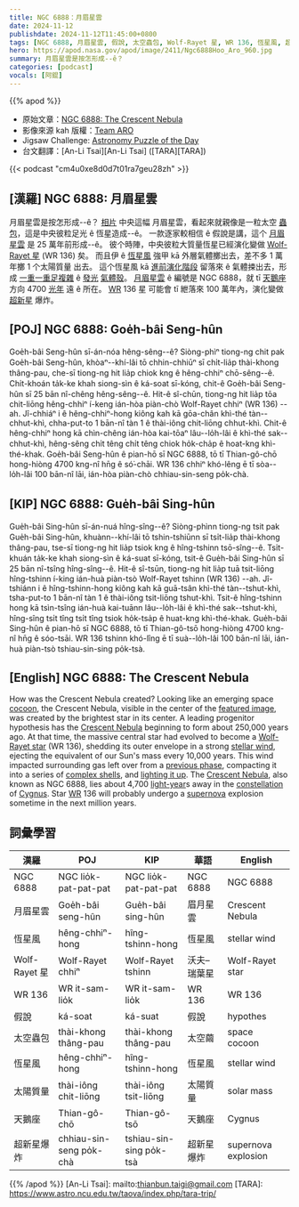 ```yaml
---
title: NGC 6888：月眉星雲
date: 2024-11-12
publishdate: 2024-11-12T11:45:00+0800
tags: [NGC 6888, 月眉星雲, 假說, 太空蟲包, Wolf-Rayet 星, WR 136, 恆星風, 超新星爆炸, 太陽質量, 天鵝座]
hero: https://apod.nasa.gov/apod/image/2411/Ngc6888Hoo_Aro_960.jpg
summary: 月眉星雲是按怎形成--ê？
categories: [podcast]
vocals: [阿錕]
---
```


{{% apod %}}

- 原始文章：[NGC 6888: The Crescent Nebula](https://apod.nasa.gov/apod/ap241112.html)
- 影像來源 kah 版權：[Team ARO](https://astroaro.fr/en/team-presentation/)
- Jigsaw Challenge: [Astronomy Puzzle of the Day](https://www.scigames.org/apps/webjigsaw2/index.php)
- 台文翻譯：[An-Li Tsai][An-Li Tsai] ([TARA][TARA])

{{< podcast "cm4u0xe8d0d7t01ra7geu28zh" >}}

## [漢羅] NGC 6888: 月眉星雲
月眉星雲是按怎形成--ê？
[相片][featured image] 中央這幅 月眉星雲，看起來就親像是一粒太空 [蟲包][cocoon]，這是中央彼粒足光 ê 恆星造成--ê。
一款逐家較相信 ê 假說是講，這个 [月眉星雲][Crescent Nebula 1] 是 25 萬年前形成--ê。
彼个時陣，中央彼粒大質量恆星已經演化變做 [Wolf-Rayet 星][Wolf-Rayet star] (WR 136) 矣。
而且伊 ê [恆星風][stellar wind] 強甲 kā 外層氣體擲出去，差不多 1 萬年擲 1 个太陽質量 出去。
這个恆星風 kā [進前演化階段][previous phase] 留落來 ê 氣體捒出去，形成 [一重一重足複雜][complex shells] ê [發光][lighting it up] [氣體殼][complex shells]。
[月眉星雲][Crescent Nebula 2] ê 編號是 NGC 6888，就 tī [天鵝][Cygnus][座][constellation] 方向 4700 [光年][light-year] 遠 ê 所在。
[WR][WR] 136 星 可能會 tī 紲落來 100 萬年內，演化變做 [超新星][supernova] 爆炸。

## [POJ] NGC 6888: Goe̍h-bâi Seng-hûn
Goe̍h-bâi Seng-hûn sī-án-nóa hêng-sêng--ê?
Siòng-phìⁿ tiong-ng chit pak Goe̍h-bâi Seng-hûn, khòaⁿ--khí-lâi tō chhin-chhiūⁿ sī chi̍t-lia̍p thài-khong thâng-pau, che-sī tiong-ng hit lia̍p chiok kng ê hêng-chhiⁿ chō-sêng--ê.
Chi̍t-khoán ta̍k-ke khah siong-sìn ê ká-soat sī-kóng, chit-ê Goe̍h-bâi Seng-hûn sī 25 bān nî-chêng hêng-sêng--ê.
Hit-ê sî-chūn, tiong-ng hit lia̍p tōa chit-liōng hêng-chhiⁿ í-keng ián-hòa piàn-chò Wolf-Rayet chhiⁿ (WR 136) --ah.
Jî-chhiáⁿ i ê hêng-chhiⁿ-hong kiông kah kā gōa-chân khì-thé tàn--chhut-khì, chha-put-to 1 bān-nî tàn 1 ê thài-iông chit-liōng chhut-khì.
Chit-ê hêng-chhiⁿ hong kā chìn-chêng ián-hòa kai-tōaⁿ lâu--lo̍h-lâi ê khì-thé sak--chhut-khì, hêng-sêng chi̍t têng chi̍t têng chiok ho̍k-cha̍p ê hoat-kng khì-thé-khak.
Goe̍h-bâi Seng-hûn ê pian-hō sī NGC 6888, tō tī Thian-gô-chō hong-hiòng 4700 kng-nî hn̄g ê só͘-chāi.
WR 136 chhiⁿ khó-lêng ē tī sòa--lo̍h-lâi 100 bān-nî lāi, ián-hòa piàn-chò chhiau-sin-seng po̍k-chà.

## [KIP] NGC 6888: Gue̍h-bâi Sing-hûn
Gue̍h-bâi Sing-hûn sī-án-nuá hîng-sîng--ê?
Siòng-phìnn tiong-ng tsit pak Gue̍h-bâi Sing-hûn, khuànn--khí-lâi tō tshin-tshiūnn sī tsi̍t-lia̍p thài-khong thâng-pau, tse-sī tiong-ng hit lia̍p tsiok kng ê hîng-tshinn tsō-sîng--ê.
Tsi̍t-khuán ta̍k-ke khah siong-sìn ê ká-suat sī-kóng, tsit-ê Gue̍h-bâi Sing-hûn sī 25 bān nî-tsîng hîng-sîng--ê.
Hit-ê sî-tsūn, tiong-ng hit lia̍p tuā tsit-liōng hîng-tshinn í-king ián-huà piàn-tsò Wolf-Rayet tshinn (WR 136) --ah.
Jî-tshiánn i ê hîng-tshinn-hong kiông kah kā guā-tsân khì-thé tàn--tshut-khì, tsha-put-to 1 bān-nî tàn 1 ê thài-iông tsit-liōng tshut-khì.
Tsit-ê hîng-tshinn hong kā tsìn-tsîng ián-huà kai-tuānn lâu--lo̍h-lâi ê khì-thé sak--tshut-khì, hîng-sîng tsi̍t tîng tsi̍t tîng tsiok ho̍k-tsa̍p ê huat-kng khì-thé-khak.
Gue̍h-bâi Sing-hûn ê pian-hō sī NGC 6888, tō tī Thian-gô-tsō hong-hiòng 4700 kng-nî hn̄g ê sóo-tsāi.
WR 136 tshinn khó-lîng ē tī suà--lo̍h-lâi 100 bān-nî lāi, ián-huà piàn-tsò tshiau-sin-sing po̍k-tsà.

## [English] NGC 6888: The Crescent Nebula
How was the Crescent Nebula created?
Looking like an emerging space [cocoon][cocoon], the Crescent Nebula, visible in the center of the [featured image][featured image], was created by the brightest star in its center.
A leading progenitor hypothesis has the [Crescent Nebula][Crescent Nebula 1] beginning to form about 250,000 years ago.
At that time, the massive central star had evolved to become a [Wolf-Rayet star][Wolf-Rayet star] (WR 136), shedding its outer envelope in a strong [stellar wind][stellar wind], ejecting the equivalent of our Sun's mass every 10,000 years.
This wind impacted surrounding gas left over from a [previous phase][previous phase], compacting it into a series of [complex shells][complex shells], and [lighting it up][lighting it up].
The [Crescent Nebula][Crescent Nebula 2], also known as NGC 6888, lies about 4,700 [light-year][light-year]s away in the [constellation][constellation] of [Cygnus][Cygnus].
Star [WR][WR] 136 will probably undergo a [supernova][supernova] explosion sometime in the next million years.

## 詞彙學習
|漢羅|POJ|KIP|華語|English|
|-|-|-|-|-|
| NGC 6888 | NGC lio̍k-pat-pat-pat | NGC lio̍k-pat-pat-pat | NGC 6888 | NGC 6888 |
| 月眉星雲 | Goe̍h-bâi seng-hûn | Gue̍h-bâi sing-hûn | 眉月星雲 | Crescent Nebula |
| 恆星風 | hêng-chhiⁿ-hong | hîng-tshinn-hong | 恆星風 | stellar wind |
| Wolf-Rayet 星 | Wolf-Rayet chhiⁿ | Wolf-Rayet tshinn | 沃夫–瑞葉星 | Wolf-Rayet star |
| WR 136 | WR it-sam-lio̍k | WR it-sam-lio̍k | WR 136 | WR 136 |
| 假說 | ká-soat | ká-suat | 假說 | hypothes |
| 太空蟲包 | thài-khong thâng-pau | thài-khong thâng-pau | 太空繭 | space cocoon |
| 恆星風 | hêng-chhiⁿ-hong | hîng-tshinn-hong | 恆星風 | stellar wind |
| 太陽質量 | thài-iông chit-liōng | thài-iông tsit-liōng | 太陽質量 | solar mass |
| 天鵝座 | Thian-gô-chō | Thian-gô-tsō | 天鵝座 | Cygnus |
| 超新星爆炸 | chhiau-sin-seng po̍k-chà | tshiau-sin-sing po̍k-tsà | 超新星爆炸 | supernova explosion |

{{% /apod %}}
[An-Li Tsai]: mailto:thianbun.taigi@gmail.com
[TARA]: https://www.astro.ncu.edu.tw/taova/index.php/tara-trip/

[copyright]: https://apod.nasa.gov/apod/fap/lib/about_apod.html#srapply
[License3]: https://creativecommons.org/licenses/by-nc-nd/3.0/
[License2]:https://creativecommons.org/licenses/by-nc-nd/2.0/

[cocoon]:https://apod.nasa.gov/apod/ap231224.html
[featured image]:https://astroaro.fr/en/en_ngc-6888/
[Crescent Nebula 1]:https://apod.nasa.gov/apod/ap230904.html
[Wolf-Rayet star]:https://apod.nasa.gov/apod/ap200308.html
[stellar wind]:https://en.wikipedia.org/wiki/Stellar_wind
[previous phase]:http://hyperphysics.phy-astr.gsu.edu/hbase/astro/redsup.html
[complex shells]:https://apod.nasa.gov/apod/ap240107.html
[lighting it up]:https://delavanlakesvet.com/wp-content/uploads/sites/195/2022/03/smiling-cat-for-web.jpg
[Crescent Nebula 2]:https://ui.adsabs.harvard.edu/abs/2000AJ....119.2991M/abstract
[light-year]:https://science.nasa.gov/exoplanets/what-is-a-light-year/
[constellation]:https://spaceplace.nasa.gov/constellations/en/
[Cygnus]:https://en.wikipedia.org/wiki/Cygnus_(constellation)
[WR]:https://astronomy.swin.edu.au/cosmos/w/wolf-rayet+star
[supernova]:https://youtu.be/wymMn-SmALY
